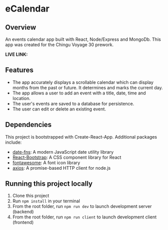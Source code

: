 # eCalendar

## Overview

An events calendar app built with React, Node/Express and MongoDb. This app was created for the Chingu Voyage 30 prework.

**LIVE LINK:**

## Features

- The app accurately displays a scrollable calendar which can display months from the past or future. It determines and marks the current day.
- The app allows a user to add an event with a title, date, time and location.
- The user's events are saved to a database for persistence.
- The user can edit or delete an existing event.

## Dependencies

This project is bootstrapped with Create-React-App.
Additional packages include:

- [date-fns](https://date-fns.org/): A modern JavaScript date utility library
- [React-Bootstrap](https://react-bootstrap.github.io/): A CSS component library for React
- [fontawesome](https://fontawesome.com): A font icon library
- [axios](https://www.npmjs.com/package/axios): A promise-based HTTP client for node.js

## Running this project locally

1. Clone this project
2. Run `npm install` in your terminal
3. From the root folder, run `npm run dev` to launch development server (backend)
4. From the root folder, run `npm run client` to launch development client (frontend)
